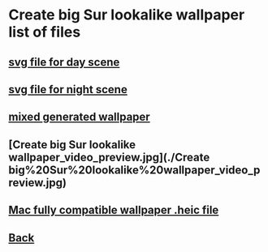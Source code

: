 # Create big Sur lookalike wallpaper list of files

## [svg file for day scene](./Big%20Sur%20Graphic_day_final.svg)
## [svg file for night scene](./Big%20Sur%20Graphic_night_final.svg)
## [mixed generated wallpaper](./mixed.png)
## [Create big Sur lookalike wallpaper_video_preview.jpg](./Create big%20Sur%20lookalike%20wallpaper_video_preview.jpg)
## [Mac fully compatible wallpaper .heic file](./Big%20Sur%20Graphic%20lamoore.heic)

## [Back](../)
